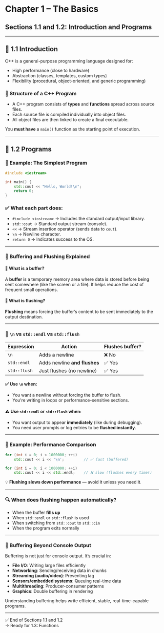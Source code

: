 # Chapter 1 – The Basics  
## Sections 1.1 and 1.2: Introduction and Programs

---

## 🔹 1.1 Introduction

C++ is a general-purpose programming language designed for:

- High performance (close to hardware)
- Abstraction (classes, templates, custom types)
- Flexibility (procedural, object-oriented, and generic programming)

### 🔧 Structure of a C++ Program

- A C++ program consists of **types** and **functions** spread across source files.
- Each source file is compiled individually into object files.
- All object files are then linked to create a final executable.

You **must have** a `main()` function as the starting point of execution.

---

## 🔹 1.2 Programs

### 📘 Example: The Simplest Program

```cpp
#include <iostream>

int main() {
    std::cout << "Hello, World!\n";
    return 0;
}
```

### ✅ What each part does:

- `#include <iostream>` → Includes the standard output/input library.
- `std::cout` → Standard output stream (console).
- `<<` → Stream insertion operator (sends data to `cout`).
- `\n` → Newline character.
- `return 0` → Indicates success to the OS.

---

### 🔄 Buffering and Flushing Explained

#### 🔹 What is a buffer?

A **buffer** is a temporary memory area where data is stored before being sent somewhere (like the screen or a file). It helps reduce the cost of frequent small operations.

#### 🔹 What is flushing?

**Flushing** means forcing the buffer’s content to be sent immediately to the output destination.

---

### 📌 `\n` vs `std::endl` vs `std::flush`

| Expression              | Action                              | Flushes buffer? |
|-------------------------|-------------------------------------|-----------------|
| `\n`                   | Adds a newline                      | ❌ No           |
| `std::endl`             | Adds newline **and flushes**        | ✅ Yes          |
| `std::flush`            | Just flushes (no newline)           | ✅ Yes          |

#### ✅ Use `\n` when:
- You want a newline without forcing the buffer to flush.
- You're writing in loops or performance-sensitive sections.

#### ⚠️ Use `std::endl` or `std::flush` when:
- You want output to appear **immediately** (like during debugging).
- You need user prompts or log entries to be **flushed instantly**.

---

### 🧪 Example: Performance Comparison

```cpp
for (int i = 0; i < 1000000; ++i)
    std::cout << i << '\n';         // ✅ fast (buffered)

for (int i = 0; i < 1000000; ++i)
    std::cout << i << std::endl;    // ❌ slow (flushes every time!)
```

💡 **Flushing slows down performance** — avoid it unless you need it.

---

### 🔍 When does flushing happen automatically?

- When the buffer **fills up**
- When `std::endl` or `std::flush` is used
- When switching from `std::cout` to `std::cin`
- When the program exits normally

---

### 🚀 Buffering Beyond Console Output

Buffering is not just for console output. It’s crucial in:

- **File I/O**: Writing large files efficiently
- **Networking**: Sending/receiving data in chunks
- **Streaming (audio/video)**: Preventing lag
- **Sensors/embedded systems**: Queuing real-time data
- **Multithreading**: Producer-consumer patterns
- **Graphics**: Double buffering in rendering

Understanding buffering helps write efficient, stable, real-time-capable programs.

---

✅ End of Sections 1.1 and 1.2  
→ Ready for 1.3: Functions
